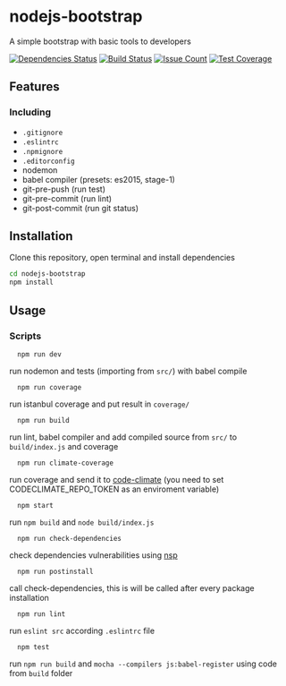 # nodejs-bootstrap

A simple bootstrap with basic tools to developers



[![Dependencies Status](https://david-dm.org/marcosrava/nodejs-bootstrap.svg)](https://david-dm.org/marcosrava/nodejs-bootstrap)
[![Build Status](https://travis-ci.org/MarcosRava/nodejs-bootstrap.svg)](https://travis-ci.org/MarcosRava/nodejs-bootstrap)
[![Issue Count](https://codeclimate.com/github/MarcosRava/nodejs-bootstrap/badges/issue_count.svg)](https://codeclimate.com/github/MarcosRava/nodejs-bootstrap)
[![Test Coverage](https://codeclimate.com/github/MarcosRava/nodejs-bootstrap/badges/coverage.svg)](https://codeclimate.com/github/MarcosRava/nodejs-bootstrap/coverage)

## Features
### Including
  * ```.gitignore```
  * ```.eslintrc```
  * ```.npmignore```
  * ```.editorconfig```
  * nodemon
  * babel compiler (presets: es2015, stage-1)
  * git-pre-push (run test)
  * git-pre-commit (run lint)
  * git-post-commit (run git status)

## Installation

Clone this repository, open terminal and install dependencies

```sh
cd nodejs-bootstrap
npm install

```

## Usage

### Scripts

  ```
    npm run dev

  ```
  run nodemon and tests (importing from ```src/```) with babel compile

  ```
    npm run coverage

  ```
  run istanbul coverage and put result in ```coverage/```

  ```
    npm run build

  ```
  run lint, babel compiler and add compiled source from ```src/``` to ```build/index.js``` and coverage

  ```
    npm run climate-coverage

  ```
  run coverage and send it to [code-climate](https://codeclimate.com/) (you need to set CODECLIMATE_REPO_TOKEN as an enviroment variable)

  ```
    npm start

  ```
  run ```npm build``` and ```node build/index.js```

  ```
    npm run check-dependencies

  ```
  check dependencies vulnerabilities using [nsp](https://github.com/nodesecurity/nsp)

  ```
    npm run postinstall

  ```
  call check-dependencies, this is will be called after every package installation

  ```
    npm run lint

  ```
  run ```eslint src``` according ```.eslintrc``` file

  ```
    npm test

  ```
  run ```npm run build``` and  ```mocha --compilers js:babel-register``` using code from ```build``` folder
